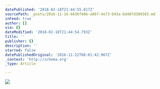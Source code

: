 ```yaml
---
datePublished: '2018-02-18T21:44:55.817Z'
sourcePath: _posts/2016-11-16-6636f486-a06f-4e73-b93a-bd487d389383.md
inFeed: true
author: []
via: {}
dateModified: '2018-02-18T21:44:54.793Z'
title: ''
publisher: {}
description: ''
starred: false
datePublishedOriginal: '2016-11-22T08:01:42.967Z'
_context: 'http://schema.org'
_type: Article

---
```

![](https://the-grid-user-content.s3-us-west-2.amazonaws.com/5d0b2b2b-1732-4ca3-805d-1c0147525727.jpg)